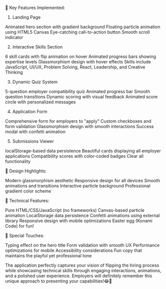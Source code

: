 🌟 Key Features Implemented:
1. Landing Page

Animated hero section with gradient background
Floating particle animation using HTML5 Canvas
Eye-catching call-to-action button
Smooth scroll indicator

2. Interactive Skills Section

6 skill cards with flip animation on hover
Animated progress bars showing expertise levels
Glassmorphism design with hover effects
Skills include JavaScript, UI/UX, Problem Solving, React, Leadership, and Creative Thinking

3. Dynamic Quiz System

5-question employer compatibility quiz
Animated progress bar
Smooth question transitions
Dynamic scoring with visual feedback
Animated score circle with personalized messages

4. Application Form

Comprehensive form for employers to "apply"
Custom checkboxes and form validation
Glassmorphism design with smooth interactions
Success modal with confetti animation

5. Submissions Viewer

localStorage-based data persistence
Beautiful cards displaying all employer applications
Compatibility scores with color-coded badges
Clear all functionality

🎨 Design Highlights:

Modern glassmorphism aesthetic
Responsive design for all devices
Smooth animations and transitions
Interactive particle background
Professional gradient color scheme

🚀 Technical Features:

Pure HTML/CSS/JavaScript (no frameworks)
Canvas-based particle animation
LocalStorage data persistence
Confetti animations using external library
Responsive design with mobile optimizations
Easter egg (Konami Code) for fun!

🎯 Special Touches:

Typing effect on the hero title
Form validation with smooth UX
Performance optimizations for mobile
Accessibility considerations
Fun copy that maintains the playful yet professional tone

The application perfectly captures your vision of flipping the hiring process while showcasing technical skills through engaging interactions, animations, and a polished user experience. Employers will definitely remember this unique approach to presenting your capabilities!😂🤣
